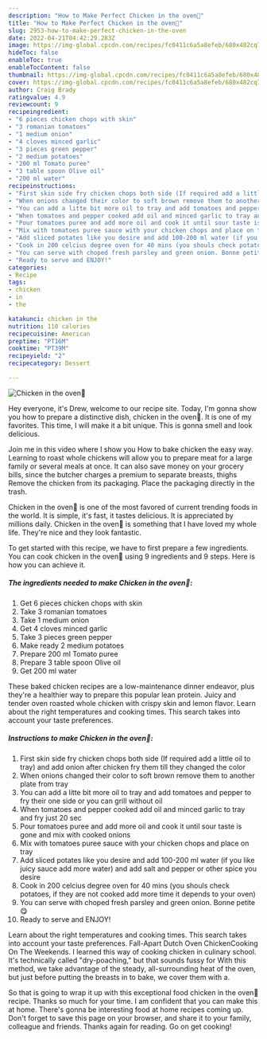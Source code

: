 ```yaml
---
description: "How to Make Perfect Chicken in the oven🍗"
title: "How to Make Perfect Chicken in the oven🍗"
slug: 2953-how-to-make-perfect-chicken-in-the-oven
date: 2022-04-21T04:42:29.283Z
image: https://img-global.cpcdn.com/recipes/fc0411c6a5a8efeb/680x482cq70/chicken-in-the-oven-recipe-main-photo.jpg
hideToc: false
enableToc: true
enableTocContent: false
thumbnail: https://img-global.cpcdn.com/recipes/fc0411c6a5a8efeb/680x482cq70/chicken-in-the-oven-recipe-main-photo.jpg
cover: https://img-global.cpcdn.com/recipes/fc0411c6a5a8efeb/680x482cq70/chicken-in-the-oven-recipe-main-photo.jpg
author: Craig Brady
ratingvalue: 4.9
reviewcount: 9
recipeingredient:
- "6 pieces chicken chops with skin"
- "3 romanian tomatoes"
- "1 medium onion"
- "4 cloves minced garlic"
- "3 pieces green pepper"
- "2 medium potatoes"
- "200 ml Tomato puree"
- "3 table spoon Olive oil"
- "200 ml water"
recipeinstructions:
- "First skin side fry chicken chops both side (If required add a little oil to tray) and add onion after chicken fry them till they changed the color"
- "When onions changed their color to soft brown remove them to another plate from tray"
- "You can add a litte bit more oil to tray and add tomatoes and pepper to fry their one side or you can grill without oil"
- "When tomatoes and pepper cooked add oil and minced garlic to tray and fry just 20 sec"
- "Pour tomatoes puree and add more oil and cook it until sour taste is gone and mix with cooked onions"
- "Mix with tomatoes puree sauce with your chicken chops and place on tray"
- "Add sliced potates like you desire and add 100-200 ml water (if you like juicy sauce add more water) and add salt and pepper or other spice you desire"
- "Cook in 200 celcius degree oven for 40 mins (you shouls check potatoes, if they are not cooked add more time it depends to your oven)"
- "You can serve with choped fresh parsley and green onion. Bonne petite 😋"
- "Ready to serve and ENJOY!"
categories:
- Recipe
tags:
- chicken
- in
- the

katakunci: chicken in the 
nutrition: 110 calories
recipecuisine: American
preptime: "PT16M"
cooktime: "PT39M"
recipeyield: "2"
recipecategory: Dessert

---
```



![Chicken in the oven🍗](https://img-global.cpcdn.com/recipes/fc0411c6a5a8efeb/680x482cq70/chicken-in-the-oven-recipe-main-photo.jpg)

Hey everyone, it's Drew, welcome to our recipe site. Today, I'm gonna show you how to prepare a distinctive dish, chicken in the oven🍗. It is one of my favorites. This time, I will make it a bit unique. This is gonna smell and look delicious.

Join me in this video where I show you How to bake chicken the easy way. Learning to roast whole chickens will allow you to prepare meat for a large family or several meals at once. It can also save money on your grocery bills, since the butcher charges a premium to separate breasts, thighs Remove the chicken from its packaging. Place the packaging directly in the trash.

Chicken in the oven🍗 is one of the most favored of current trending foods in the world. It is simple, it's fast, it tastes delicious. It is appreciated by millions daily. Chicken in the oven🍗 is something that I have loved my whole life. They're nice and they look fantastic.


To get started with this recipe, we have to first prepare a few ingredients. You can cook chicken in the oven🍗 using 9 ingredients and 9 steps. Here is how you can achieve it.

<!--inarticleads1-->

##### The ingredients needed to make Chicken in the oven🍗:

1. Get 6 pieces chicken chops with skin
1. Take 3 romanian tomatoes
1. Take 1 medium onion
1. Get 4 cloves minced garlic
1. Take 3 pieces green pepper
1. Make ready 2 medium potatoes
1. Prepare 200 ml Tomato puree
1. Prepare 3 table spoon Olive oil
1. Get 200 ml water


These baked chicken recipes are a low-maintenance dinner endeavor, plus they&#39;re a healthier way to prepare this popular lean protein. Juicy and tender oven roasted whole chicken with crispy skin and lemon flavor. Learn about the right temperatures and cooking times. This search takes into account your taste preferences. 

<!--inarticleads2-->

##### Instructions to make Chicken in the oven🍗:

1. First skin side fry chicken chops both side (If required add a little oil to tray) and add onion after chicken fry them till they changed the color
1. When onions changed their color to soft brown remove them to another plate from tray
1. You can add a litte bit more oil to tray and add tomatoes and pepper to fry their one side or you can grill without oil
1. When tomatoes and pepper cooked add oil and minced garlic to tray and fry just 20 sec
1. Pour tomatoes puree and add more oil and cook it until sour taste is gone and mix with cooked onions
1. Mix with tomatoes puree sauce with your chicken chops and place on tray
1. Add sliced potates like you desire and add 100-200 ml water (if you like juicy sauce add more water) and add salt and pepper or other spice you desire
1. Cook in 200 celcius degree oven for 40 mins (you shouls check potatoes, if they are not cooked add more time it depends to your oven)
1. You can serve with choped fresh parsley and green onion. Bonne petite 😋
1. Ready to serve and ENJOY!

Learn about the right temperatures and cooking times. This search takes into account your taste preferences. Fall-Apart Dutch Oven ChickenCooking On The Weekends. I learned this way of cooking chicken in culinary school. It&#39;s technically called &#34;dry-poaching,&#34; but that sounds fussy for With this method, we take advantage of the steady, all-surrounding heat of the oven, but just before putting the breasts in to bake, we cover them with a. 

So that is going to wrap it up with this exceptional food chicken in the oven🍗 recipe. Thanks so much for your time. I am confident that you can make this at home. There's gonna be interesting food at home recipes coming up. Don't forget to save this page on your browser, and share it to your family, colleague and friends. Thanks again for reading. Go on get cooking!
